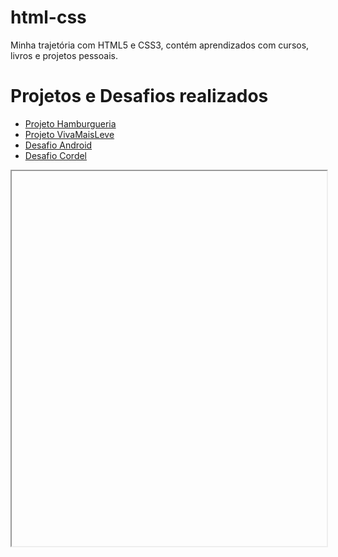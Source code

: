 # html-css
 Minha trajetória com HTML5 e CSS3, contém aprendizados com cursos, livros e projetos pessoais.
 <h1> Projetos e Desafios realizados</h1>
 <ul>
        <li><a href="Meus Projetos/Projeto 3/hamburguer.html" target="frame">Projeto Hamburgueria</a></li>
        <li><a href="Meus Projetos/Projeto 2/index.html" target="frame">Projeto VivaMaisLeve</a></li>
        <li><a href="Curso-Guanabara/Módulo 2/desafio 10/android.html" target="frame">Desafio Android</a></li>
        <li><a href="Curso-Guanabara/Módulo 3/desafio-Cordel/index.html" target="frame">Desafio Cordel </a></li>
    </ul>
 <iframe src="" name="frame" id="" height="600" width="100%"> </iframe>
 
